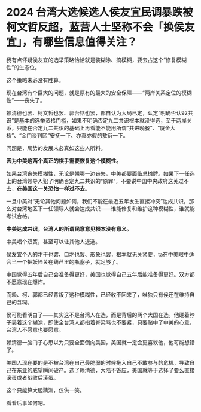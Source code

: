 # 2024 台湾大选候选人侯友宜民调暴跌被柯文哲反超，蓝营人士坚称不会「换侯友宜」，有哪些信息值得关注？

我有点怀疑侯友宜的选举策略恰恰就是装糊涂、搞模糊，要去占这个“修复模糊性”的生态位。

这个策略未必没有胜算。

现在台湾有个巨大的问题，就是原有的最大的安全保障——“两岸关系定位的模糊性”——丧失了。

赖清德也罢、柯文哲也罢、郭台铭也罢，都自认为大局已定，认定“明确否认92共识”是基本的选举资格门槛，如果不明确否定九二共识根本就没得选，至于两岸关系，只能在否定九二共识的基础上再看能不能用所谓“共进晚餐”、“厦金大桥”、“金门谈判区”安抚一下、亦真亦假的敷衍一下。

问题是，局势的发展未必真如这些人所料。

**因为中美这两个真正的棋手需要恢复这个模糊性。**

如果台湾丧失模糊性，无论是朝哪一边丧失，中美都要面临总摊牌。如果下一任选上的台湾领导人犯了明确否定九二共识的“原罪”，不要说中国中央政府这关过不去，**在美国这一关恐怕一样过不去**。

一旦中美对“无论其他问题如何，我们不能在最近五年发生直接冲突”达成共识，那么对台湾地区下一任领导人就会达成共识——谁能修复和维护这种模糊性，谁就能考试合格。

**中美达成共识，台湾人的所谓民意意见根本没有意义。**

中美唱个双簧，甚至可以让其他人退选。

侯友宜个人的才干也罢、口才也罢、形象也罢，根本就无关紧要，ta在中美眼中适合当一个把妖怪关在葫芦里的瓶塞子，就足够了。

中国觉得五年后自己会准备得更好，美国也觉得自己五年后能准备得更好。双方都不愿意现在爆炸。

而赖、柯、郭都已经背叛了这种模糊性，已经收不回来了，唯独只有侯还在维持自己的含糊。

侯可能看明白了——其实这不是台湾人在选，而是背后的两个大国在选。他硬着脖子装着这个糊涂，即使全台湾人都指着脊梁骂也不要紧，只要赌中了中美的心意，台湾人不愿意也要愿意。

赖清德一脑门子心思以为只要全面倒向美国，美国就一定会更喜欢他，他可能想错了。

美国人现在要的是不被台湾在自己最脆弱的时候拖入自己不敢参与的危机，导致自己在东亚的威望瞬间破产。选了赖清德，大陆不答应，美国就等于选择了要么直接滚蛋或者战败后滚蛋。

这个只能算大胆猜测，仅供一笑。

看看后事如何吧。


